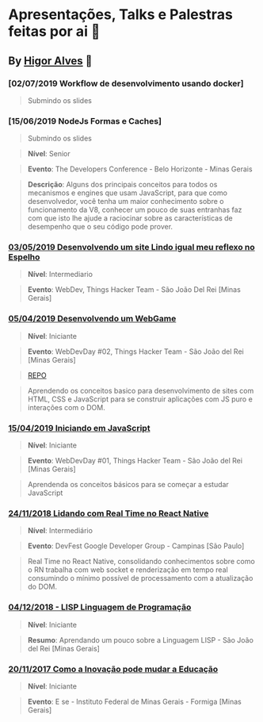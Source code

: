 # Apresentações, Talks e Palestras feitas por ai :metal:
## By [Higor Alves](https://github.com/HigorAlves) :unicorn:

### [02/07/2019 Workflow de desenvolvimento usando docker]
> Submindo os slides

### [15/06/2019 NodeJs Formas e Caches]
> Submindo os slides

>**Nível**: Senior

>**Evento**: The Developers Conference - Belo Horizonte - Minas Gerais

>**Descrição**: Alguns dos principais conceitos para todos os mecanismos e engines que usam JavaScript, para que como desenvolvedor, você tenha um maior conhecimento sobre o funcionamento da V8, conhecer um pouco de suas entranhas faz com que isto lhe ajude a raciocinar sobre as características de desempenho que o seu código pode prover.

### [03/05/2019 Desenvolvendo um site Lindo igual meu reflexo no Espelho](https://www.meetup.com/pt-BR/THT-Things-Hacker-Team/events/261105224/)
>**Nível**: Intermediario

>**Evento**: WebDev, Things Hacker Team - São João Del Rei [Minas Gerais]

### [05/04/2019 Desenvolvendo um WebGame](https://github.com/HigorAlves/-presentations/tree/master/Desenvolvimento_webGame)
>**Nível**: Iniciante

>**Evento**: WebDevDay #02, Things Hacker Team - São João del Rei [Minas Gerais]

>[REPO](https://github.com/THTBrasil/rock-paper-scissors-)

>Aprendendo os conceitos basico para desenvolvimento de sites com HTML, CSS e JavaScript para se construir aplicações com JS puro e interações com o DOM.

### [15/04/2019 Iniciando em JavaScript](https://github.com/HigorAlves/-presentations/tree/master/Iniciando_em_Javascript_15:03:2019)
>**Nível**: Iniciante

>**Evento**: WebDevDay #01, Things Hacker Team - São João del Rei [Minas Gerais]

>Aprendenda os conceitos básicos para se começar a estudar JavaScript

### [24/11/2018 Lidando com Real Time no React Native](https://github.com/HigorAlves/-presentations/tree/master/Lidando_com_Real_Time_React_Native_24:11:2018)
> **Nível**: Intermediário

> **Evento**: DevFest Google Developer Group - Campinas [São Paulo] 

> Real Time no React Native, consolidando conhecimentos sobre como o RN trabalha com web socket e renderização em tempo real consumindo o mínimo possível de processamento com a atualização do DOM.

### [04/12/2018 - LISP Linguagem de Programação](https://github.com/HigorAlves/-presentations/tree/master/LISP_Linguagem_dde_Programa%C3%A7%C3%A3o_04:12:2018)
>**Nível**: Iniciante

> **Resumo**: Aprendando um pouco sobre a Linguagem LISP - São João del Rei [Minas Gerais]

### [20/11/2017 Como a Inovação pode mudar a Educação](https://github.com/HigorAlves/-presentations/tree/master/Como_inovacao_pode_mudar_educacao_20:11:2017)
> **Nível**: Iniciante

> **Evento**: E se - Instituto Federal de Minas Gerais - Formiga [Minas Gerais]
